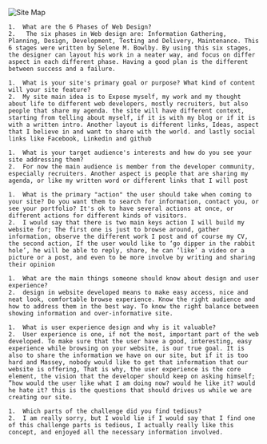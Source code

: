 ![Site Map](/week-2/imgs/site_map.png)

	1.	What are the 6 Phases of Web Design?
	2.	 The six phases in Web design are: Information Gathering, Planning, Design, Development, Testing and Delivery, Maintenance. This 6 stages were written by Selene M. Bowlby. By using this six stages, the designer can layout his work in a neater way, and focus on differ aspect in each different phase. Having a good plan is the different between success and a failure. 

	1.	What is your site's primary goal or purpose? What kind of content will your site feature?
	2.	My site main idea is to Expose myself, my work and my thought about life to different web developers, mostly recruiters, but also people that share my agenda. the site will have different context, starting from telling about myself, if it is with my blog or if it is with a written intro. Another layout is different links, Ideas, aspect that I believe in and want to share with the world. and lastly social links like Facebook, Linkedin and github

	1.	What is your target audience's interests and how do you see your site addressing them?
	2.	For now the main audience is member from the developer community, especially recruiters. Another aspect is people that are sharing my agenda, or like my written word or different links that I will post

	1.	What is the primary "action" the user should take when coming to your site? Do you want them to search for information, contact you, or see your portfolio? It's ok to have several actions at once, or different actions for different kinds of visitors.
	2.	I would say that there is two main keys action I will build my website for; The first one is just to browse around, gather information, observe the different work I post and of course my CV, the second action, If the user would like to ‘go dipper in the rabbit hole’, he will be able to reply, share, he can ‘like’ a video or a picture or a post, and even to be more involve by writing and sharing their opinion

	1.	What are the main things someone should know about design and user experience?
	2.	design in website developed means to make easy access, nice and neat look, comfortable browse experience. Know the right audience and how to address them in the best way. To know the right balance between showing information and over-informative site.

	1.	What is user experience design and why is it valuable? 
	2.	User experience is one, if not the most, important part of the web developed. To make sure that the user have a good, interesting, easy experience while browsing on your website, is our true goal. It is also to share the information we have on our site, but if it is too hard and Massey, nobody would like to get that information that our website is offering, That is why, the user experience is the core element, the vision that the developer should keep on asking himself; ”how would the user like what I am doing now? would he like it? would he hate it? this is the questions that should drives us while we are creating our site.

	1.	Which parts of the challenge did you find tedious?
	2.	I am really sorry, but I would lie if I would say that I find one of this challenge parts is tedious, I actually really like this concept, and enjoyed all the necessary information involved.

